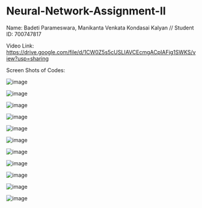# Neural-Network-Assignment-II

Name: Badeti Parameswara, Manikanta Venkata Kondasai Kalyan // Student ID: 700747817

Video Link: https://drive.google.com/file/d/1CW0Z5s5cUSLIAVCEcmgACpIAFjg1SWKS/view?usp=sharing

Screen Shots of Codes: 

![image](https://github.com/Kalyansai6/Neural-Network-Assignment-II/assets/123040832/84d8e11c-7596-4c4c-b6eb-936544f652e8)

![image](https://github.com/Kalyansai6/Neural-Network-Assignment-II/assets/123040832/fd372320-f273-4bc7-880b-c90dd1231357)

![image](https://github.com/Kalyansai6/Neural-Network-Assignment-II/assets/123040832/2806b20f-6eeb-4c59-ba6c-d5f90439de28)

![image](https://github.com/Kalyansai6/Neural-Network-Assignment-II/assets/123040832/a87c323e-125d-430d-8c1f-644e491d7372)

![image](https://github.com/Kalyansai6/Neural-Network-Assignment-II/assets/123040832/9911a7d8-7b4e-405d-b0d5-af035dce79a9)

![image](https://github.com/Kalyansai6/Neural-Network-Assignment-II/assets/123040832/7766d483-e98d-4525-b556-f907b18e8072)

![image](https://github.com/Kalyansai6/Neural-Network-Assignment-II/assets/123040832/4253f0f6-4be2-4750-a1c0-961b17917cb7)

![image](https://github.com/Kalyansai6/Neural-Network-Assignment-II/assets/123040832/4f16eb44-bed9-406e-97a9-398726adcc1b)

![image](https://github.com/Kalyansai6/Neural-Network-Assignment-II/assets/123040832/47f4f7af-b8a8-4534-a5c2-2b58c7d00465)

![image](https://github.com/Kalyansai6/Neural-Network-Assignment-II/assets/123040832/78679458-b3b3-47c5-ae45-523f8658d53d)

![image](https://github.com/Kalyansai6/Neural-Network-Assignment-II/assets/123040832/d468235e-a16f-4b80-9440-98069ff77f0a)
